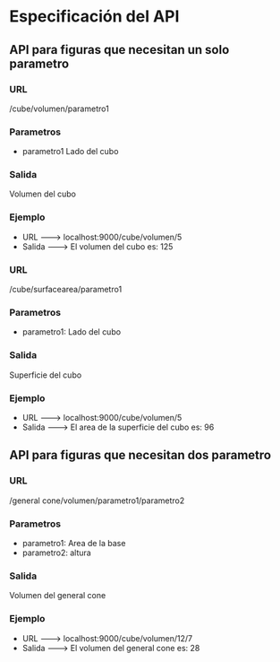 # Especificación del API
## API para figuras que necesitan un solo parametro
### URL
/cube/volumen/parametro1
### Parametros
- parametro1 Lado del cubo
### Salida
Volumen del cubo

### Ejemplo
- URL ---> localhost:9000/cube/volumen/5
- Salida ---> El volumen del cubo es: 125

### URL
/cube/surfacearea/parametro1
### Parametros
- parametro1: Lado del cubo
### Salida
Superficie del cubo

### Ejemplo
- URL ---> localhost:9000/cube/volumen/5
- Salida ---> El area de la superficie del cubo es: 96


## API para figuras que necesitan dos parametro
### URL
/general cone/volumen/parametro1/parametro2
### Parametros
- parametro1: Area de la base
- parametro2: altura
### Salida
Volumen del general cone

### Ejemplo
- URL ---> localhost:9000/cube/volumen/12/7
- Salida ---> El volumen del general cone es: 28
